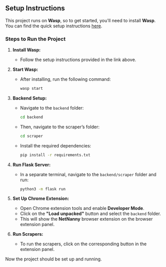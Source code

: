 ## Setup Instructions

This project runs on **Wasp**, so to get started, you'll need to install **Wasp**. You can find the quick setup instructions [here](https://wasp.sh/docs/quick-start).

### Steps to Run the Project

1. **Install Wasp:**
   - Follow the setup instructions provided in the link above.
   
2. **Start Wasp:**
   - After installing, run the following command:
     ```bash
     wasp start
     ```

3. **Backend Setup:**
   - Navigate to the `backend` folder:
     ```bash
     cd backend
     ```
   - Then, navigate to the scraper’s folder:
     ```bash
     cd scraper
     ```
   - Install the required dependencies:
     ```bash
     pip install -r requirements.txt
     ```

4. **Run Flask Server:**
   - In a separate terminal, navigate to the `backend/scraper` folder and run:
     ```bash
     python3 -m flask run
     ```

5. **Set Up Chrome Extension:**
   - Open Chrome extension tools and enable **Developer Mode**.
   - Click on the **"Load unpacked"** button and select the `backend` folder.
   - This will show the **NetNanny** browser extension on the browser extension panel.

6. **Run Scrapers:**
   - To run the scrapers, click on the corresponding button in the extension panel.

Now the project should be set up and running.

